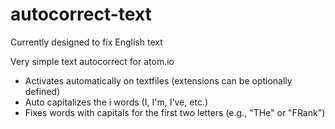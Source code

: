 # autocorrect-text

Currently designed to fix English text

Very simple text autocorrect for atom.io
- Activates automatically on textfiles (extensions can be optionally defined)
- Auto capitalizes the i words (I, I'm, I've, etc.)
- Fixes words with capitals for the first two letters (e.g., "THe" or "FRank")
